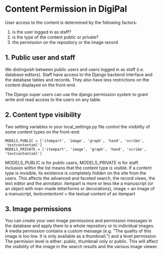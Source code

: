 # Content Permission in DigiPal

User access to the content is determined by the following factors:

1. is the user logged in as staff?
2. is the type of the content public or private?
3. the permission on the repository or the image record

## 1. Public user and staff

We distinguish between public users and users logged in as staff (i.e. database editors). Staff have access to the Django backend interface and the database tables and records. They also have less restrictions on the content displayed on the front-end.

The Django super users can use the django permission system to grant write and read access to the users on any table.

## 2. Content type visibility

Two setting variables in your local_settings.py file control the visibility of some content types on the front-end:

```
MODELS_PUBLIC = ['itempart', 'image', 'graph', 'hand', 'scribe', 'textcontentxml']
MODELS_PRIVATE = ['itempart', 'image', 'graph', 'hand', 'scribe', 'textcontentxml']
```

MODELS_PUBLIC is for public users, MODELS_PRIVATE is for staff. Inclusion within the list means that the content type is visible. If a content type is invisible, its existence is completely hidden on the site from the users. This affects the advanced and faceted search, the record views, the text editor and the annotator.
itempart is more or less like a manuscript (or an object with man-made letterforms or decorations), image = an image of a manuscript, textcontentxml = the textual content of an itempart

## 3. Image permissions

You can create your own image permissions and permission messages in the database and apply them to a whole repository or to individual images. A media permission contains a custom message (e.g. "The quality of this image is too low. It is only available as a thumbnail.") and a level permission. The permision level is either: public, thumbnail only or public. This will affect the visibility of the image in the search results and the various image viewer.

